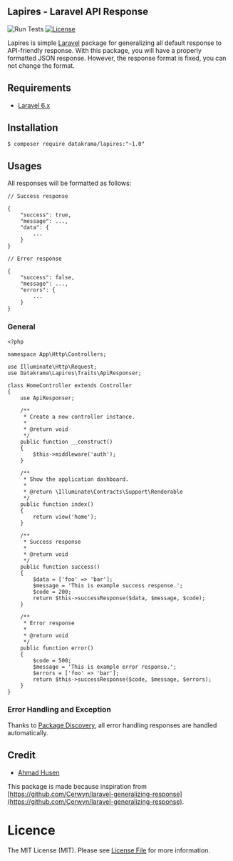 ## Lapires - Laravel API Response

![Run Tests](https://github.com/datakrama/lapires/workflows/Run%20Tests/badge.svg) [![License](https://poser.pugx.org/datakrama/lapires/license)](//packagist.org/packages/datakrama/lapires)

Lapires is simple [Laravel](https://github.com/laravel/laravel "Laravel") package for generalizing all default response to API-friendly response. With this package, you will have a properly formatted JSON response. However, the response format is fixed, you can not change the format.

## Requirements
- [Laravel 6.x](https://github.com/laravel/laravel)

## Installation
`$ composer require datakrama/lapires:"~1.0"`

## Usages

All responses will be formatted as follows:

```
// Success response

{
    "success": true,
    "message": ...,
    "data": {
        ...
    }
}
```

```
// Error response

{
    "success": false,
    "message": ...,
    "errors": {
        ...
    }
}
```

### General

```
<?php

namespace App\Http\Controllers;

use Illuminate\Http\Request;
use Datakrama\Lapires\Traits\ApiResponser;

class HomeController extends Controller
{
    use ApiResponser;

    /**
     * Create a new controller instance.
     *
     * @return void
     */
    public function __construct()
    {
        $this->middleware('auth');
    }

    /**
     * Show the application dashboard.
     *
     * @return \Illuminate\Contracts\Support\Renderable
     */
    public function index()
    {
        return view('home');
    }

    /**
     * Success response
     *
     * @return void
     */
    public function success()
    {
        $data = ['foo' => 'bar'];
        $message = 'This is example success response.';
        $code = 200;
        return $this->successResponse($data, $message, $code);
    }

    /**
     * Error response
     *
     * @return void
     */
    public function error()
    {
        $code = 500;
        $message = 'This is example error response.';
        $errors = ['foo' => 'bar'];
        return $this->successResponse($code, $message, $errors);
    }
}

```

### Error Handling and Exception

Thanks to [Package Discovery](https://laravel.com/docs/6.x/packages#package-discovery), all error handling responses are handled automatically.

## Credit
- [Ahmad Husen](https://github.com/husenisme)

This package is made because inspiration from [https://github.com/Cerwyn/laravel-generalizing-response](https://github.com/Cerwyn/laravel-generalizing-response).

# Licence
The MIT License (MIT). Please see [License File](https://github.com/datakrama/lapires/blob/master/LICENSE.md "License File") for more information.
